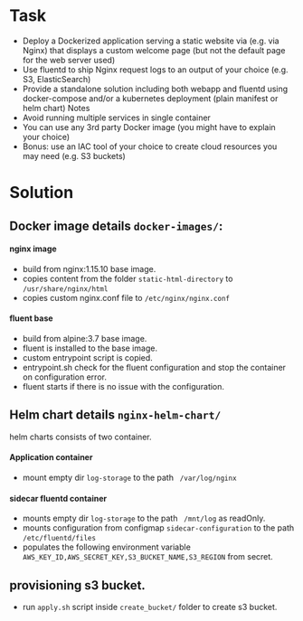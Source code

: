 # Task
 - Deploy a Dockerized application serving a static website via (e.g. via Nginx) that displays a custom welcome page (but not the default page for the web server used)
 - Use fluentd to ship Nginx request logs to an output of your choice (e.g. S3, ElasticSearch)
 - Provide a standalone solution including both webapp and fluentd using docker-compose and/or a kubernetes deployment (plain manifest or helm chart)
Notes
 - Avoid running multiple services in single container
 - You can use any 3rd party Docker image (you might have to explain your choice)
 - Bonus: use an IAC tool of your choice to create cloud resources you may need (e.g. S3
buckets)

# Solution
## Docker image details `docker-images/`:
#### nginx image
 - build from nginx:1.15.10 base image.
 - copies content from the folder `static-html-directory` to `/usr/share/nginx/html`
 - copies custom nginx.conf file to `/etc/nginx/nginx.conf`
#### fluent base
 - build from alpine:3.7 base image.
 - fluent is installed to the base image.
 - custom entrypoint script is copied.
 - entrypoint.sh check for the fluent configuration and stop the container on configuration error.
 - fluent starts if there is no issue with the configuration.

## Helm chart details `nginx-helm-chart/`
helm charts consists of two container.
#### Application container
 - mount empty dir `log-storage` to the path ` /var/log/nginx`
#### sidecar fluentd container
 - mounts empty dir `log-storage` to the path ` /mnt/log` as readOnly.
 - mounts configuration from configmap `sidecar-configuration` to the path `/etc/fluentd/files`
 - populates the following environment variable `AWS_KEY_ID,AWS_SECRET_KEY,S3_BUCKET_NAME,S3_REGION` from secret.
## provisioning s3 bucket.
 - run `apply.sh` script inside `create_bucket/` folder to create s3 bucket.
